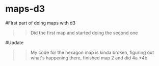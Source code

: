 # maps-d3

#First part of doing maps with d3
>> Did the first map and started doing the second one

#Update
>> My code for the hexagon map is kinda broken, figuring out what's happening there, finished map 2 and did 4a +4b
